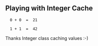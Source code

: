 ## Playing with Integer Cache
  
      0 + 0  =  21
   
      1 + 1  =  42

Thanks Integer class caching values :-)
